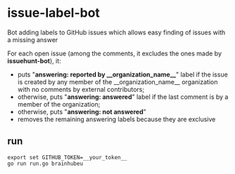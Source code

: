 # issue-label-bot
Bot adding labels to GitHub issues which allows easy finding of issues with a missing answer

For each open issue (among the comments, it excludes the ones made by **issuehunt-bot**), it:
- puts "**answering: reported by \_\_organization_name\_\_**" label if the issue is created by any member of the \_\_organization_name\_\_ organization with no comments by external contributors;
- otherwise, puts "**answering: answered**" label if the last comment is by a member of the organization;
- otherwise, puts "**answering: not answered**"
- removes the remaining answering labels because they are exclusive

## run
```
export set GITHUB_TOKEN=__your_token__
go run run.go brainhubeu
```

